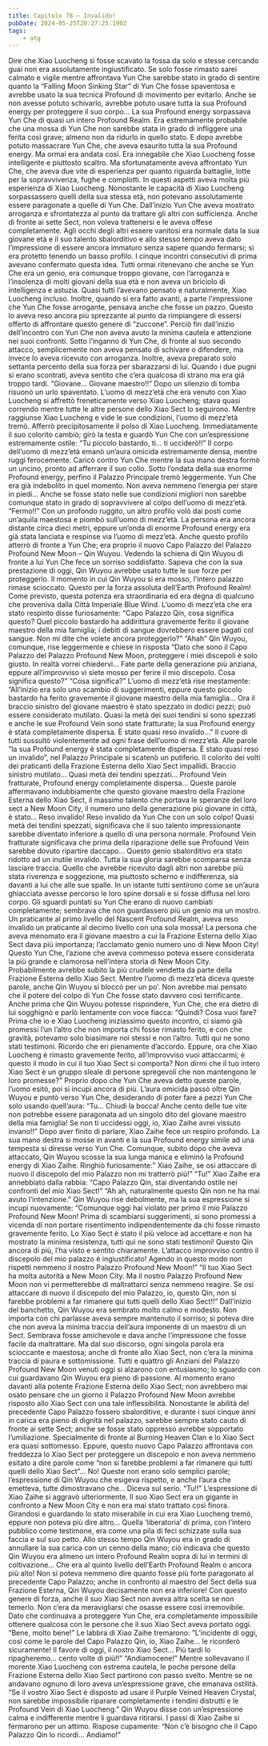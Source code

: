 ```yaml
---
title: Capitolo 78 – Invalido!
pubDate: 2024-05-25T20:27:25.190Z
tags:
    - atg
---
```



Dire che Xiao Luocheng si fosse scavato la fossa da solo e stesse cercando guai non era assolutamente ingiustificato.
Se solo fosse rimasto sarei calmato e vigile mentre affrontava Yun Che sarebbe stato in grado di sentire quanto la “Falling Moon Sinking Star” di Yun Che fosse spaventosa e avrebbe usato la sua tecnica Profound di movimento per evitarlo.
Anche se non avesse potuto schivarlo, avrebbe potuto usare tutta la sua Profound energy per proteggere il suo corpo… La sua Profound energy sorpassava Yun Che di quasi un intero Profound Realm. Era estremamente probabile che una mossa di Yun Che non sarebbe stata in grado di infliggere una ferita così grave; almeno non da ridurlo in quello stato.
E dopo avrebbe potuto massacrare Yun Che, che aveva esaurito tutta la sua Profound energy.
Ma ormai era andata così.
Era innegabile che Xiao Luocheng fosse intelligente e piuttosto scaltro. Ma sfortunatamente aveva affrontato Yun Che, che aveva due vite di esperienza per quanto riguarda battaglie, lotte per la sopravvivenza, fughe e complotti. In questi aspetti aveva molta più esperienza di Xiao Luocheng. Nonostante le capacità di Xiao Luocheng sorpassassero quelli della sua stessa età, non potevano assolutamente essere paragonate a quelle di Yun Che.
Dall’inizio Yun Che aveva mostrato arroganza e sfrontatezza al punto da trattare gli altri con sufficienza. Anche di fronte ai sette Sect, non voleva trattenersi e le aveva offese completamente. Agli occhi degli altri essere vanitosi era normale data la sua giovane età e il suo talento sbalorditivo e allo stesso tempo aveva dato l’impressione di essere ancora immaturo senza sapere quando fermarsi; si era protetto tenendo un basso profilo. I cinque incontri consecutivi di prima avevano confermato questa idea. Tutti ormai ritenevano che anche se Yun Che era un genio, era comunque troppo giovane, con l’arroganza e l’insolenza di molti giovani della sua età e non aveva un briciolo di intelligenza e astuzia.
Quasi tutti l’avevano pensato e naturalmente, Xiao Luocheng incluso.
Inoltre, quando si era fatto avanti, a parte l’impressione che Yun Che fosse arrogante, pensava anche che fosse un pazzo. Questo lo aveva reso ancora più sprezzante al punto da rimpiangere di essersi offerto di affrontare questo genere di “zuccone”.
Perciò fin dall’inizio dell’incontro con Yun Che non aveva avuto la minima cautela e attenzione nei suoi confronti. Sotto l’inganno di Yun Che, di fronte al suo secondo attacco, semplicemente non aveva pensato di schivare o difendere, ma invece lo aveva ricevuto con arroganza. Inoltre, aveva preparato solo settanta percento della sua forza per sbarazzarsi di lui.
Quando i due pugni si erano scontrati, aveva sentito che c’era qualcosa di strano ma era già troppo tardi.
“Giovane… Giovane maestro!!”
Dopo un silenzio di tomba risuonò un urlo spaventato. L’uomo di mezz’età che era venuto con Xiao Luocheng si affrettò freneticamente verso Xiao Luocheng; stava quasi correndo mentre tutte le altre persone dello Xiao Sect lo seguirono. Mentre raggiunse Xiao Luocheng e vide le sue condizioni, l’uomo di mezz’età tremò. Afferrò precipitosamente il polso di Xiao Luocheng. Immediatamente il suo colorito cambiò; girò la testa e guardò Yun Che con un’espressione estremamente ostile: “Tu piccolo bastardo, ti… ti ucciderò!!”
Il corpo dell’uomo di mezz’età emanò un’aura omicida estremamente densa, mentre ruggì ferocemente. Caricò contro Yun Che mentre la sua mano destra formò un uncino, pronto ad afferrare il suo collo. Sotto l’ondata della sua enorme Profound energy, perfino il Palazzo Principale tremò leggermente.
Yun Che era già indebolito in quel momento. Non aveva nemmeno l’energia per stare in piedi… Anche se fosse stato nelle sue condizioni migliori non sarebbe comunque stato in grado di sopravvivere al colpo dell’uomo di mezz’età.
“Fermo!!”
Con un profondo ruggito, un altro profilo volò dai posti come un’aquila maestosa e piombò sull’uomo di mezz’età. La persona era ancora distante circa dieci metri, eppure un’onda di enorme Profound energy era già stata lanciata e respinse via l’uomo di mezz’età.
Anche questo profilo atterrò di fronte a Yun Che; era proprio il nuovo Capo Palazzo del Palazzo Profound New Moon – Qin Wuyou.
Vedendo la schiena di Qin Wuyou di fronte a lui Yun Che fece un sorriso soddisfatto. Sapeva che con la sua prestazione di oggi, Qin Wuyou avrebbe usato tutte le sue forze per proteggerlo.
Il momento in cui Qin Wuyou si era mosso, l’intero palazzo rimase scioccato. Questo per la forza assoluta dell’Earth Profound Realm! Come previsto, questa potenza era straordinaria ed era degna di qualcuno che proveniva dalla Città Imperiale Blue Wind. L’uomo di mezz’età che era stato respinto disse furiosamente: “Capo Palazzo Qin, cosa significa questo? Quel piccolo bastardo ha addirittura gravemente ferito il giovane maestro della mia famiglia; i debiti di sangue dovrebbero essere pagati col sangue. Non mi dite che volete ancora proteggerlo?”
“Ahah” Qin Wuyou, comunque, rise leggermente e chiese in risposta “Dato che sono il Capo Palazzo del Palazzo Profound New Moon, proteggere i miei discepoli è solo giusto. In realtà vorrei chiedervi… Fate parte della generazione più anziana, eppure all’improvviso vi siete mosso per ferire il mio discepolo. Cosa significa questo?”
“Cosa significa?” L’uomo di mezz’età rise mestamente: ”All’inizio era solo uno scambio di suggerimenti, eppure questo piccolo bastardo ha ferito gravemente il giovane maestro della mia famiglia… Ora il braccio sinistro del giovane maestro è stato spezzato in dodici pezzi; può essere considerato mutilato. Quasi la metà dei suoi tendini si sono spezzati e anche le sue Profound Vein sono state fratturate; la sua Profound energy è stata completamente dispersa. È stato quasi reso invalido…”
Il cuore di tutti sussultò violentemente ad ogni frase dell’uomo di mezz’età. Alle parole “la sua Profound energy è stata completamente dispersa. È stato quasi reso un invalido”, nel Palazzo Principale si scatenò un putiferio. Il colorito dei volti dei praticanti della Frazione Esterna dello Xiao Sect impallidì.
Braccio sinistro mutilato… Quasi metà dei tendini spezzati… Profound Vein fratturate, Profound energy completamente dispersa…
Queste parole affermavano indubbiamente che questo giovane maestro della Frazione Esterna dello Xiao Sect, il massimo talento che portava le speranze del loro sect a New Moon City, il numero uno della generazione più giovane in città, è stato…
Reso invalido!
Reso invalido da Yun Che con un solo colpo!
Quasi metà dei tendini spezzati, significava che il suo talento impressionante sarebbe diventato inferiore a quello di una persona normale. Profound Vein fratturate significava che prima della riparazione delle sue Profound Vein sarebbe dovuto ripartire daccapo… Questo genio sbalorditivo era stato ridotto ad un inutile invalido. Tutta la sua gloria sarebbe scomparsa senza lasciare traccia. Quello che avrebbe ricevuto dagli altri non sarebbe più stata riverenza e soggezione, ma piuttosto scherno e indifferenza, sia davanti a lui che alle sue spalle.
In un istante tutti sentirono come se un’aura ghiacciata avesse percorso le loro spine dorsali e si fosse diffusa nel loro corpo. Gli sguardi puntati su Yun Che erano di nuovo cambiati completamente; sembrava che non guardassero più un genio ma un mostro.
Un praticante al primo livello del Nascent Profound Realm, aveva reso invalido un praticante al decimo livello con una sola mossa! La persona che aveva menomato era il giovane maestro a cui la Frazione Esterna dello Xiao Sect dava più importanza; l’acclamato genio numero uno di New Moon City!
Questo Yun Che, l’azione che aveva commesso poteva essere considerata la più grande e clamorosa nell’intera storia di New Moon City. Probabilmente avrebbe subito la più crudele vendetta da parte della Frazione Esterna dello Xiao Sect.
Mentre l’uomo di mezz’età diceva queste parole, anche Qin Wuyou si bloccò per un po’. Non avrebbe mai pensato che il potere del colpo di Yun Che fosse stato davvero così terrificante.
Anche prima che Qin Wuyou potesse rispondere, Yun Che, che era dietro di lui sogghignò e parlò lentamente con voce fiacca: “Quindi? Cosa vuoi fare? Prima che io e Xiao Luocheng iniziassimo questo incontro, ci siamo già promessi l’un l’altro che non importa chi fosse rimasto ferito, e con che gravità, potevamo solo biasimare noi stessi e non l’altro.
Tutti qui ne sono stati testimoni. Ricordo che eri pienamente d’accordo. Eppure, ora che Xiao Luocheng è rimasto gravemente ferito, all’improvviso vuoi attaccarmi; è questo il modo in cui il tuo Xiao Sect si comporta? Non dirmi che il tuo intero Xiao Sect è un gruppo sleale di persone spregevoli che non mantengono le loro promesse?”
Proprio dopo che Yun Che aveva detto queste parole, l’uomo esitò, poi si incupì ancora di più. L’aura omicida passò oltre Qin Wuyou e puntò verso Yun Che, desiderando di poter fare a pezzi Yun Che solo usando quell’aura: “Tu… Chiudi la bocca! Anche cento delle tue vite non potrebbe essere paragonata ad un singolo dito del giovane maestro della mia famiglia! Se non ti uccidessi oggi, io, Xiao Zaihe avrei vissuto invano!!”
Dopo aver finito di parlare, Xiao Zaihe fece un respiro profondo. La sua mano destra si mosse in avanti e la sua Profound energy simile ad una tempesta si diresse verso Yun Che. Comunque, subito dopo che aveva attaccato, Qin Wuyou scosse la sua lunga manica e eliminò la Profound energy di Xiao Zaihe. Ringhiò furiosamente:” Xiao Zaihe, se osi attaccare di nuovo il discepolo del mio Palazzo non mi tratterrò più!”
“Tu!” Xiao Zaihe era annebbiato dalla rabbia: “Capo Palazzo Qin, stai diventando ostile nei confronti del mio Xiao Sect!”
“Ah ah, naturalmente questo Qin non ne ha mai avuto l’intenzione.” Qin Wuyou rise debolmente, ma la sua espressione si incupì nuovamente: “Comunque oggi hai violato per primo il mio Palazzo Profound New Moon! Prima di scambiarsi suggerimenti, si sono promessi a vicenda di non portare risentimento indipendentemente da chi fosse rimasto gravemente ferito. Lo Xiao Sect è stato il più veloce ad accettare e non ha mostrato la minima resistenza, tutti qui ne sono stati testimoni! Questo Qin ancora di più, l’ha visto e sentito chiaramente. L’attacco improvviso contro il discepolo del mio palazzo è ingiustificato! Agendo in questo modo non rispetti nemmeno il nostro Palazzo Profound New Moon!”
“Il tuo Xiao Sect ha molta autorità a New Moon City. Ma il nostro Palazzo Profound New Moon non vi permetterebbe di maltrattarci senza nemmeno reagire. Se osi attaccare di nuovo il discepolo del mio Palazzo, io, questo Qin, non si farebbe problemi a far rimanere qui tutti quelli dello Xiao Sect!!”
Dall’inizio del banchetto, Qin Wuyou era sembrato molto calmo e modesto. Non importa con chi parlasse aveva sempre mantenuto il sorriso; si poteva dire che non aveva la minima traccia dell’aura imponente di un maestro di un Sect. Sembrava fosse amichevole e dava anche l’impressione che fosse facile da maltrattare. Ma dal suo discorso, ogni singola parola era scioccante e maestosa; anche di fronte allo Xiao Sect, non c’era la minima traccia di paura e sottomissione.
Tutti e quattro gli Anziani del Palazzo Profound New Moon venuti oggi si alzarono con entusiasmo; lo sguardo con cui guardavano Qin Wuyou era pieno di passione. Al momento erano davanti alla potente Frazione Esterna dello Xiao Sect; non avrebbero mai osato pensare che un giorno il Palazzo Profound New Moon avrebbe risposto allo Xiao Sect con una tale inflessibilità. Nonostante le abilità del precedente Capo Palazzo fossero sbalorditive, e durante i suoi cinque anni in carica era pieno di dignità nel palazzo, sarebbe sempre stato cauto di fronte ai sette Sect; anche se fosse stato oppresso avrebbe sopportato l’umiliazione. Specialmente di fronte al Burning Heaven Clan e lo Xiao Sect era quasi sottomesso.
Eppure, questo nuovo Capo Palazzo affrontava con freddezza lo Xiao Sect per proteggere un discepolo e non aveva nemmeno esitato a dire parole come “non si farebbe problemi a far rimanere qui tutti quelli dello Xiao Sect”… No! Queste non erano solo semplici parole; l’espressione di Qin Wuyou che esigeva rispetto, e anche l’aura che emetteva, tutte dimostravano che… Diceva sul serio.
“Tu!!” L’espressione di Xiao Zaihe si aggravò ulteriormente. Il suo Xiao Sect era un gigante in confronto a New Moon City e non era mai stato trattato così finora. Girandosi e guardando lo stato miserabile in cui era Xiao Luocheng tremò, eppure non poteva più dire altro… Quella ‘liberatoria’ di prima, con l’intero pubblico come testimone, era come una pila di feci schizzate sulla sua faccia e sul suo petto. Allo stesso tempo Qin Wuyou era in grado di annullare la sua carica con un cenno della mano; ciò indicava che questo Qin Wuyou era almeno un intero Profound Realm sopra di lui in termini di coltivazione…
Che era al quinto livello dell’Earth Profound Realm o ancora più alto! Non si poteva nemmeno dire quanto fosse più forte paragonato al precedente Capo Palazzo; anche in confronto al maestro del Sect della sua Frazione Esterna, Qin Wuyou decisamente non era inferiore!
Con questo genere di forza, anche il suo Xiao Sect non aveva altra scelta se non temerlo. Non c’era da meravigliarsi che osasse essere così irremovibile.
Dato che continuava a proteggere Yun Che, era completamente impossibile ottenere qualcosa con le persone che il suo Xiao Sect aveva portato oggi.
“Bene, molto bene!” Le labbra di Xiao Zaihe tremarono: ”L’incidente di oggi, così come le parole del Capo Palazzo Qin, io, Xiao Zaihe… le ricorderò sicuramente! Il favore di oggi, il nostro Xiao Sect… Più tardi lo ripagheremo… cento volte di più!!”
“Andiamocene!”
Mentre sollevavano il morente Xiao Luocheng con estrema cautela, le poche persone della Frazione Esterna dello Xiao Sect partirono con passo svelto. Mentre se ne andavano ognuno di loro aveva un’espressione grave, che emanava ostilità.
“Se il vostro Xiao Sect è disposto ad usare il Purple Veined Heaven Crystal, non sarebbe impossibile riparare completamente i tendini distrutti e le Profound Vein di Xiao Luocheng.” Qin Wuyou disse con un’espressione calma e indifferente mentre li guardava ritirarsi.
I passi di Xiao Zaihe si fermarono per un attimo. Rispose cupamente: “Non c’è bisogno che il Capo Palazzo Qin lo ricordi… Andiamo!”



